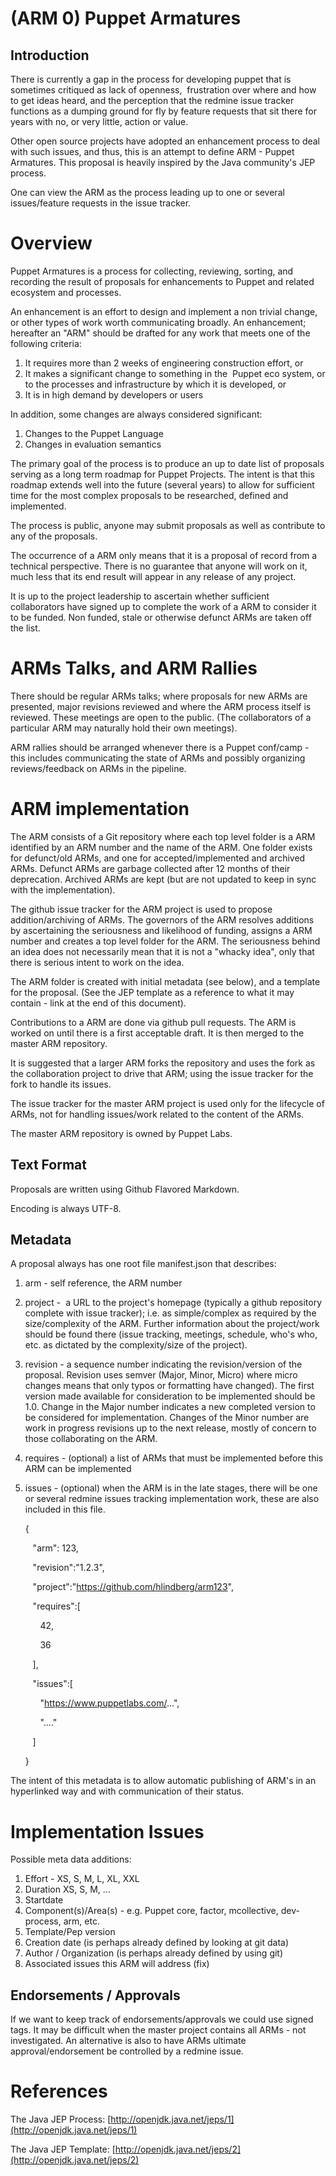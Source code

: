 (ARM 0) Puppet Armatures 
========================

Introduction
------------

There is currently a gap in the process for developing puppet that is
sometimes critiqued as lack of openness,  frustration over where and how
to get ideas heard, and the perception that the redmine issue tracker
functions as a dumping ground for fly by feature requests that sit there
for years with no, or very little, action or value.

Other open source projects have adopted an enhancement process to deal
with such issues, and thus, this is an attempt to define ARM - Puppet
Armatures. This proposal is heavily inspired by the Java
community's JEP process.

One can view the ARM as the process leading up to one or several
issues/feature requests in the issue tracker.

Overview
========

Puppet Armatures is a process for collecting, reviewing,
sorting, and recording the result of proposals for enhancements to
Puppet and related ecosystem and processes.

An enhancement is an effort to design and implement a non trivial
change, or other types of work worth communicating broadly. An
enhancement; hereafter an "ARM" should be drafted for any work that meets
one of the following criteria:

1.  It requires more than 2 weeks of engineering
    construction effort, or
2.  It makes a significant change to something in the  Puppet eco
    system, or to the processes and infrastructure by which it is
    developed, or
3.  It is in high demand by developers or users

In addition, some changes are always considered significant:

1.  Changes to the Puppet Language
2.  Changes in evaluation semantics

The primary goal of the process is to produce an up to date list of
proposals serving as a long term roadmap for Puppet Projects. The intent
is that this roadmap extends well into the future (several years) to
allow for sufficient time for the most complex proposals to be
researched, defined and implemented.

The process is public, anyone may submit proposals as well as contribute
to any of the proposals.

The occurrence of a ARM only means that it is a proposal of record from
a technical perspective. There is no guarantee that anyone will work on
it, much less that its end result will appear in any release of any
project.

It is up to the project leadership to ascertain whether sufficient
collaborators have signed up to complete the work of a ARM to consider
it to be funded. Non funded, stale or otherwise defunct ARMs are taken
off the list.

ARMs Talks, and ARM Rallies
===========================

There should be regular ARMs talks; where proposals for new ARMs are
presented, major revisions reviewed and where the ARM process itself is
reviewed. These meetings are open to the public. (The collaborators of a
particular ARM may naturally hold their own meetings).

ARM rallies should be arranged whenever there is a Puppet conf/camp -
this includes communicating the state of ARMs and possibly organizing
reviews/feedback on ARMs in the pipeline.

ARM implementation
==================

The ARM consists of a Git repository where each top level folder is a
ARM identified by an ARM number and the name of the ARM.
One folder exists for defunct/old ARMs, and one for accepted/implemented
and archived ARMs. Defunct ARMs are garbage collected after 12 months of
their deprecation. Archived ARMs are kept (but are not updated to keep
in sync with the implementation).

The github issue tracker for the ARM project is used to propose
addition/archiving of ARMs. The governors of the ARM resolves additions
by ascertaining the seriousness and likelihood of funding, assigns a ARM
number and creates a top level folder for the ARM. The seriousness
behind an idea does not necessarily mean that it is not a "whacky idea",
only that there is serious intent to work on the idea.

The ARM folder is created with initial metadata (see below), and a
template for the proposal. (See the JEP template as a reference to what
it may contain - link at the end of this document).

Contributions to a ARM are done via github pull requests. The ARM is
worked on until there is a first acceptable draft. It is then merged to
the master ARM repository.

It is suggested that a larger ARM forks the repository and uses the fork
as the collaboration project to drive that ARM; using the issue tracker
for the fork to handle its issues.

The issue tracker for the master ARM project is used only for the
lifecycle of ARMs, not for handling issues/work related to the content
of the ARMs.

The master ARM repository is owned by Puppet Labs.

Text Format
-----------

Proposals are written using Github Flavored Markdown.

Encoding is always UTF-8.

Metadata
--------

A proposal always has one root file manifest.json that
describes:

1.  arm - self reference, the ARM number
2.  project -  a URL to the project's homepage (typically a github
    repository complete with issue tracker); i.e. as
    simple/complex as required by the size/complexity of the ARM.
    Further information about the project/work should be found there
    (issue tracking, meetings, schedule, who's who, etc. as dictated by
    the complexity/size of the project).
3.  revision - a sequence number indicating the revision/version of the
    proposal. Revision uses semver (Major, Minor, Micro) where micro
    changes means that only typos or formatting have changed). The first
    version made available for consideration to be implemented should be
    1.0. Change in the Major number indicates a new completed version to
    be considered for implementation. Changes of the Minor number are
    work in progress revisions up to the next release, mostly of concern
    to those collaborating on the ARM.
4.  requires - (optional) a list of ARMs that must be implemented before
    this ARM can be implemented
5.  issues - (optional) when the ARM is in the late stages, there will
    be one or several redmine issues tracking implementation work, these
    are also included in this file.

    {

       "arm": 123,

       "revision":"1.2.3",

       "project":"https://github.com/hlindberg/arm123",

       "requires":[

          42,

          36

       ],

       "issues":[

          "https://www.puppetlabs.com/...",

          "...."

       ]

    }

The intent of this metadata is to allow automatic publishing of ARM's in
an hyperlinked way and with communication of their status.

Implementation Issues
=====================

Possible meta data additions:

1.  Effort - XS, S, M, L, XL, XXL
2.  Duration XS, S, M, ...
3.  Startdate
4.  Component(s)/Area(s) - e.g. Puppet core, factor, mcollective,
    dev-process, arm, etc.
5.  Template/Pep version
6.  Creation date (is perhaps already defined by looking at git data)
7.  Author / Organization (is perhaps already defined by using git)
8.  Associated issues this ARM will address (fix)

Endorsements / Approvals
------------------------

If we want to keep track of endorsements/approvals we could use signed
tags. It may be difficult when the master project contains all ARMs -
not investigated. An alternative is also to have ARMs ultimate
approval/endorsement be controlled by a redmine issue.

References
==========

The Java JEP Process:
[http://openjdk.java.net/jeps/1](http://openjdk.java.net/jeps/1)

The Java JEP Template:
[http://openjdk.java.net/jeps/2](http://openjdk.java.net/jeps/2)

